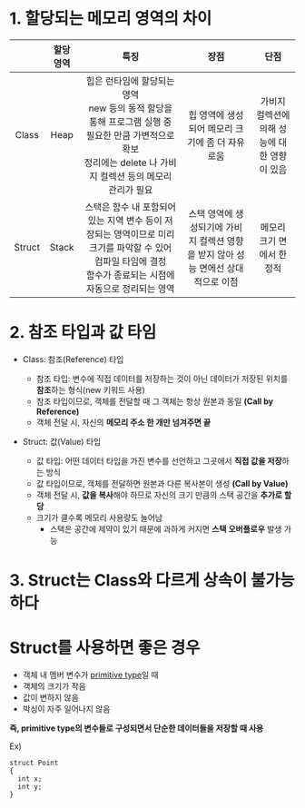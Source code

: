 # 1. 할당되는 메모리 영역의 차이
|        	| 할당 영역 	|                                                                              특징                                                                             	|                                        장점                                       	|                     단점                     	|
|:------:	|:---------:	|:-------------------------------------------------------------------------------------------------------------------------------------------------------------:	|:---------------------------------------------------------------------------------:	|:--------------------------------------------:	|
|  Class 	|    Heap   	| 힙은 런타임에 할당되는 영역<br/>  new 등의 동적 할당을 통해 프로그램 실행 중 필요한 만큼 가변적으로 확보<br/>  정리에는 delete 나 가비지 컬렉션 등의 메모리 관리가 필요 	|                  힙 영역에 생성되어 메모리 크기에 좀 더 자유로움                  	| 가비지 컬렉션에 의해 성능에 대한 영향이 있음 	|
| Struct 	|   Stack   	|                             스택은 함수 내 포함되어 있는 지역 변수 등이 저장되는 영역이므로 미리 크기를 파악할 수 있어 컴파일 타임에 결정<br/> 함수가 종료되는 시점에 자동으로 정리되는 영역                            	| 스택 영역에 생성되기에 가비지 컬렉션 영향을 받지 않아 성능 면에선 상대적으로 이점 	|           메모리 크기 면에서 한정적          	|
  
  # 2. 참조 타입과 값 타임
  - Class: 참조(Reference) 타입
    - 참조 타입: 변수에 직접 데이터를 저장하는 것이 아닌 데이터가 저장된 위치를 **참조**하는 형식(new 키워드 사용)
    - 참조 타입이므로, 객체를 전달할 때 그 객체는 항상 원본과 동일 **(Call by Reference)**
    - 객체 전달 시, 자신의 **메모리 주소 한 개만 넘겨주면 끝**


  - Struct: 값(Value) 타입
    - 값 타입: 어떤 데이터 타입을 가진 변수를 선언하고 그곳에서 **직접 값을 저장**하는 방식
    - 값 타입이므로, 객체를 전달하면 원본과 다른 복사본이 생성 **(Call by Value)**
    - 객체 전달 시, **값을 복사**해야 하므로 자신의 크기 만큼의 스택 공간을 **추가로 할당**
    - 크기가 클수록 메모리 사용량도 늘어남
      - 스택은 공간에 제약이 있기 때문에 과하게 커지면 **스택 오버플로우** 발생 가능


  # 3. Struct는 Class와 다르게 상속이 불가능하다
  
  
  # Struct를 사용하면 좋은 경우
  - 객체 내 멤버 변수가 [primitive type](https://ko.wikipedia.org/wiki/%EC%9B%90%EC%8B%9C_%EC%9E%90%EB%A3%8C%ED%98%95)일 때
  - 객체의 크기가 작음
  - 값이 변하지 않음
  - 박싱이 자주 일어나지 않음

  **즉, primitive type의 변수들로 구성되면서 단순한 데이터들을 저장할 때 사용**

  Ex)
  ```
  struct Point
  {
    int x;
    int y;
  }
  ```
